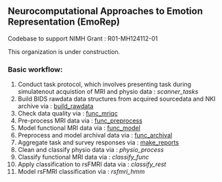 ## Neurocomputational Approaches to Emotion Representation (EmoRep)

Codebase to support NIMH Grant : R01-MH124112-01

This organization is under construction.

<!--

TODO:
- Introduction
- Description of project
- Links to papers
- Description of workflow-repository mapping

-->

### Basic workflow:

1. Conduct task protocol, which involves presenting task during simulatenout acquistion of MRI and physio data : *scanner_tasks*
1. Build BIDS rawdata data structures from acquired sourcedata and NKI archive via : [build_rawdata](https://github.com/labarlab-emorep/build_rawdata)
1. Check data quality via : [func_mriqc](https://github.com/labarlab-emorep/func_mriqc)
1. Pre-process MRI data via : [func_preprocess](https://github.com/labarlab-emorep/func_preprocess)
1. Model functional MRI data via : [func_model](https://github.com/labarlab-emorep/func_model)
1. Preprocess and model archival data via : [func_archival](https://github.com/labarlab-emorep/func_archival)
1. Aggregate task and survey responses via : [make_reports](https://github.com/labarlab-emorep/make_reports)
1. Clean and classify physio data via : *physio_process*
1. Classify functional MRI data via : *classify_func*
1. Apply classification to rsFMRI data via : *classify_rest*
1. Model rsFMRI classification via : *rsfmri_hmm*

